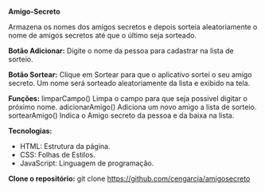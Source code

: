 
**Amigo-Secreto**

Armazena os nomes dos amigos secretos e depois sorteia aleatoriamente o nome de amigos secretos até que o último seja sorteado.


**Botão Adicionar:**
   Digite o nome da pessoa para cadastrar na lista de sorteio.
  
 **Botão Sortear:**
    Clique em Sortear para que o aplicativo sortei o seu amigo secreto.
    Um nome será sorteado aleatoriamente da lista e exibido na tela.

**Funções:**
limparCampo() Limpa o campo para que seja possivel digitar o próximo nome.
adicionarAmigo() Adiciona um novo amigo a lista de sorteio.
sortearAmigo() Indica o Amigo secreto da pessoa e da baixa na lista.


**Tecnologias:**
- HTML: Estrutura da página.
- CSS: Folhas de Estilos.
- JavaScript: Linguagem de programação.

**Clone o repositório:**
   git clone https://github.com/cengarcia/amigosecreto
